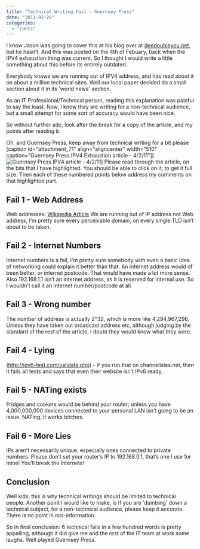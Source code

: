 ```yaml
---
title: "Technical Writing Fail - Guernsey Press"
date: "2011-02-28"
categories: 
  - "rants"
---
```


I know Jason was going to cover this at his blog over at [deedoubleyou.net](http://deedoubleyou.net), but he hasn’t. And this was posted on the 4th of Febuary, back when the IPV4 exhaustion thing was current. So I thought I would write a little something about this before its entirely outdated.

Everybody knows we are running out of IPV4 address, and has read about it on about a million technical sites. Well our local paper decided do a small section about it in its 'world news' section.

As an IT Professional/Technical person, reading this explanation was painful to say the least. Now, I know they are writing for a non-technical audience, but a small attempt for some sort of accuracy would have been nice.

So without further ado, look after the break for a copy of the article, and my points after reading it.

Oh, and Guernsey Press, keep away from technical writing for a bit please \[caption id="attachment\_71" align="aligncenter" width="510" caption="Guernsey Press IPV4 Exhaustion article - 4/2/11"\][![Guernsey Press IPV4 article - 4/2/11](/images/GPArticle.jpg "Guernsey Press IPV4 article")] Please read through the article, on the bits that I have highlighted. You should be able to click on it, to get it full size. Then each of these numbered points below address my comments on that highlighted part.

## Fail 1 - Web Address

Web addresses: [Wikipedia Article](http://en.wikipedia.org/wiki/Web_address) We are running out of IP address not Web address, I’m pretty sure every perceivable domain, on every single TLD isn’t about to be taken.

## Fail 2 - Internet Numbers

Internet numbers is a fail, I'm pretty sure somebody with even a basic idea of networking could explain it better than that. An internet address would of been better, or internet postcode. That would have made a lot more sense. Also 192.168.1.1 isn’t an internet address, as it is reserved for internal use. So I wouldn’t call it an internet number/postcode at all.

## Fail 3 - Wrong number

The number of address is actually 2^32, which is more like 4,294,967,296. Unless they have taken out broadcast address etc, although judging by the standard of the rest of the article, I doubt they would know what they were.

## Fail 4 - Lying

(<http://ipv6-test.com/validate.php>) - if you run that on channelisles.net, then it fails all tests and says that even their website isn’t IPv6 ready.

## Fail 5 - NATing exists

Fridges and cookers would be behind your router; unless you have 4,000,000,000 devices connected to your personal LAN isn’t going to be an issue. NATing, it works bitches.

## Fail 6 - More Lies

IPs aren’t necessarily unique, especially ones connected to private numbers. Please don’t set your router’s IP to 192.168.0.1, that’s one I use for mine! You’ll break the Internets!

## Conclusion

Well kids, this is why technical writings should be limited to technical people. Another point I would like to make, is if you are 'dumbing' down a technical subject, for a non-technical audience, please keep it accurate. There is no point in mis-information.

So in final conclusion: 6 technical fails in a few hundred words is pretty appalling, although it did give me and the rest of the IT team at work some laughs. Well played Guernsey Press.
